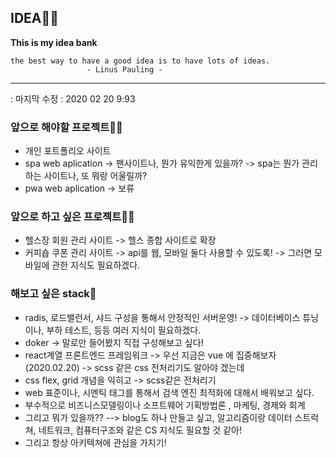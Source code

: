 ## IDEA🐱‍🐉
**This is my idea bank**

    the best way to have a good idea is to have lots of ideas.
                     - Linus Pauling -
    
<hr>

: 마지막 수정 : 2020 02 20 9:93

### 앞으로 해야할 프로젝트🐱‍🏍
   - 개인 포트폴리오 사이트
   - spa web aplication -> 팬사이트나, 뭔가 유익한게 있을까? -> spa는 뭔가 관리하는 사이트나, 또 뭐랑 어울릴까? 
   - pwa web aplication -> 보류
   
### 앞으로 하고 싶은 프로젝트🐱‍👤
   - 헬스장 회원 관리 사이트 -> 헬스 종합 사이트로 확장
   - 커피숍 쿠폰 관리 사이트 -> api를 웹, 모바일 둘다 사용할 수 있도록! -> 그러면 모바일에 관한 지식도 필요하겠다.
   
### 해보고 싶은 stack👀
   - radis, 로드밸런서, 샤드 구성을 통해서 안정적인 서버운영! -> 데이터베이스 튜닝이나, 부하 테스트, 등등 여러 지식이 필요하겠다.
   - doker -> 말로만 들어봤지 직접 구성해보고 싶다!
   - react계열 프론트엔드 프레임워크 -> 우선 지금은 vue 에 집중해보자(2020.02.20) -> scss 같은 css 전처리기도 알아야 겠는데
   - css flex, grid 개념을 익히고 -> scss같은 전처리기
   - web 표준이나, 시멘틱 태그를 통해서 검색 엔진 최적화에 대해서 배워보고 싶다.
   - 부수적으로 비즈니스모델링이나 소프트웨어 기획방법론 , 마케팅, 경제와 회계
   - 그리고 뭐가 있을까?? --> blog도 하나 만들고 싶고, 알고리즘이랑 데이터 스트럭쳐, 네트워크, 컴퓨터구조와 같은 CS 지식도 필요할 것 같아!
   - 그리고 항상 아키텍쳐에 관심을 가지기!
